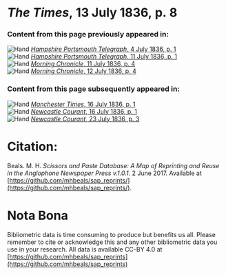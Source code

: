 # *The Times*, 13 July 1836, p. 8  
  
### Content from this page previously appeared in:  
![Hand](http://scissorsandpaste.net/wp-content/uploads/2017/06/smallhandpointer.png) [*Hampshire Portsmouth Telegraph*, 4 July 1836, p. 1](https://mhbeals.github.io/sap_html/Hampshire-Portsmouth-Telegraph/Hampshire-Portsmouth-Telegraph-4-July-1836-p-1)  
![Hand](http://scissorsandpaste.net/wp-content/uploads/2017/06/smallhandpointer.png) [*Hampshire Portsmouth Telegraph*, 11 July 1836, p. 1](https://mhbeals.github.io/sap_html/Hampshire-Portsmouth-Telegraph/Hampshire-Portsmouth-Telegraph-11-July-1836-p-1)  
![Hand](http://scissorsandpaste.net/wp-content/uploads/2017/06/smallhandpointer.png) [*Morning Chronicle*, 11 July 1836, p. 4](https://mhbeals.github.io/sap_html/Morning-Chronicle/Morning-Chronicle-11-July-1836-p-4)  
![Hand](http://scissorsandpaste.net/wp-content/uploads/2017/06/smallhandpointer.png) [*Morning Chronicle*, 12 July 1836, p. 4](https://mhbeals.github.io/sap_html/Morning-Chronicle/Morning-Chronicle-12-July-1836-p-4)  
  
### Content from this page subsequently appeared in:  
![Hand](http://scissorsandpaste.net/wp-content/uploads/2017/06/smallhandpointer.png) [*Manchester Times*, 16 July 1836, p. 1](https://mhbeals.github.io/sap_html/Manchester-Times/Manchester-Times-16-July-1836-p-1)  
![Hand](http://scissorsandpaste.net/wp-content/uploads/2017/06/smallhandpointer.png) [*Newcastle Courant*, 16 July 1836, p. 1](https://mhbeals.github.io/sap_html/Newcastle-Courant/Newcastle-Courant-16-July-1836-p-1)  
![Hand](http://scissorsandpaste.net/wp-content/uploads/2017/06/smallhandpointer.png) [*Newcastle Courant*, 23 July 1836, p. 3](https://mhbeals.github.io/sap_html/Newcastle-Courant/Newcastle-Courant-23-July-1836-p-3)  


# Citation: 

Beals. M. H. *Scissors and Paste Database: A Map of Reprinting and Reuse in the Anglophone Newspaper Press v.1.0.1.* 2 June 2017. Available at [https://github.com/mhbeals/sap_reprints/](https://github.com/mhbeals/sap_reprints/). 

# Nota Bona

Bibliometric data is time consuming to produce but benefits us all. Please remember to cite or acknowledge this and any other bibliometric data you use in your research. All data is available CC-BY 4.0 at [https://github.com/mhbeals/sap_reprints](https://github.com/mhbeals/sap_reprints)